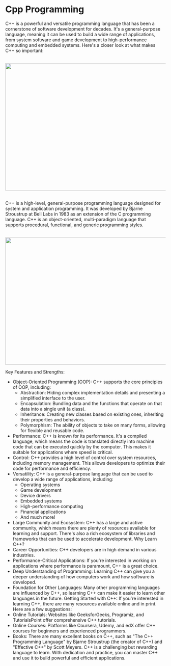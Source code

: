 <h1>Cpp Programming</h1>
C++ is a powerful and versatile programming language that has been a cornerstone of software development for decades. It's a general-purpose language, meaning it can be used to build a wide range of applications, from system software and game development to high-performance computing and embedded systems.
Here's a closer look at what makes C++ so important:

<br> <img src="https://miro.medium.com/v2/resize:fit:1080/1*kYLN8FgczBfrWvELzHrRdQ.png" alt="" width="800px" height="400px">

<br>C++ is a high-level, general-purpose programming language designed for system and application programming. It was developed by Bjarne Stroustrup at Bell Labs in 1983 as an extension of the C programming language. C++ is an object-oriented, multi-paradigm language that supports procedural, functional, and generic programming styles.

<br> <img src="https://techvidvan.com/tutorials/wp-content/uploads/sites/2/2021/05/Features-of-C.jpg" alt="" width="800px" height="400px">

Key Features and Strengths:

 * Object-Oriented Programming (OOP): C++ supports the core principles of OOP, including:
   * Abstraction: Hiding complex implementation details and presenting a simplified interface to the user.
   * Encapsulation: Bundling data and the functions that operate on that data into a single unit (a class).
   * Inheritance: Creating new classes based on existing ones, inheriting their properties and behaviors.
   * Polymorphism: The ability of objects to take on many forms, allowing for flexible and reusable code.
 * Performance: C++ is known for its performance. It's a compiled language, which means the code is translated directly into machine code that can be executed quickly by the computer. This makes it suitable for applications where speed is critical.
 * Control: C++ provides a high level of control over system resources, including memory management. This allows developers to optimize their code for performance and efficiency.
 * Versatility: C++ is a general-purpose language that can be used to develop a wide range of applications, including:
   * Operating systems
   * Game development
   * Device drivers
   * Embedded systems
   * High-performance computing
   * Financial applications
   * And much more!
 * Large Community and Ecosystem: C++ has a large and active community, which means there are plenty of resources available for learning and support. There's also a rich ecosystem of libraries and frameworks that can be used to accelerate development.
Why Learn C++?
 * Career Opportunities: C++ developers are in high demand in various industries.
 * Performance-Critical Applications: If you're interested in working on applications where performance is paramount, C++ is a great choice.
 * Deep Understanding of Programming: Learning C++ can give you a deeper understanding of how computers work and how software is developed.
 * Foundation for Other Languages: Many other programming languages are influenced by C++, so learning C++ can make it easier to learn other languages in the future.
Getting Started with C++:
If you're interested in learning C++, there are many resources available online and in print. Here are a few suggestions:
 * Online Tutorials: Websites like GeeksforGeeks, Programiz, and TutorialsPoint offer comprehensive C++ tutorials.
 * Online Courses: Platforms like Coursera, Udemy, and edX offer C++ courses for beginners and experienced programmers.
 * Books: There are many excellent books on C++, such as "The C++ Programming Language" by Bjarne Stroustrup (the creator of C++) and "Effective C++" by Scott Meyers.
C++ is a challenging but rewarding language to learn. With dedication and practice, you can master C++ and use it to build powerful and efficient applications.
